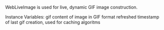 WebLiveImage is used for live, dynamic GIF image construction.

Instance Variables:
	gif			<ByteArray>	content of image in GIF format
	refreshed	<Timestamp>	timestamp of last gif creation, used for caching algoritms

